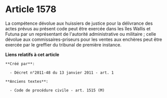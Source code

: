 # Article 1578

La compétence dévolue aux huissiers de justice pour la délivrance des actes prévus au présent code peut être exercée dans les
îles Wallis et Futuna par un représentant de l'autorité administrative ou militaire ; celle dévolue aux commissaires-priseurs
pour les ventes aux enchères peut être exercée par le greffier du tribunal de première instance.

**Liens relatifs à cet article**

	**Créé par**:

	  - Décret n°2011-48 du 13 janvier 2011 - art. 1

	**Anciens textes**:

	  - Code de procédure civile - art. 1515 (M)
